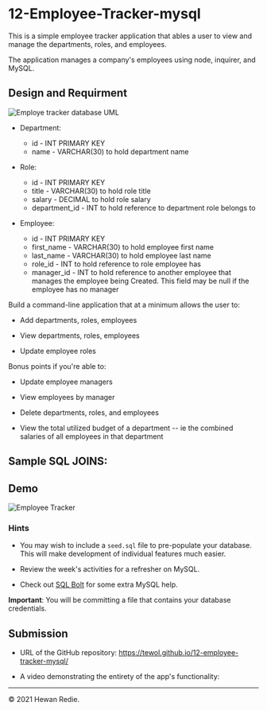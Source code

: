 # 12-Employee-Tracker-mysql

This is a simple employee tracker application that ables a user to view and manage the departments, roles, and employees.

The application manages a company's employees using node, inquirer, and MySQL.

## Design and Requirment

![Employe tracker database UML](Assets/employee-tracker.gif)

* Department:

  * id - INT PRIMARY KEY
  * name - VARCHAR(30) to hold department name

* Role:

  * id - INT PRIMARY KEY
  * title -  VARCHAR(30) to hold role title
  * salary -  DECIMAL to hold role salary
  * department_id -  INT to hold reference to department role belongs to

* Employee:

  * id - INT PRIMARY KEY
  * first_name - VARCHAR(30) to hold employee first name
  * last_name - VARCHAR(30) to hold employee last name
  * role_id - INT to hold reference to role employee has
  * manager_id - INT to hold reference to another employee that manages the employee being Created. This field may be null if the employee has no manager
  
Build a command-line application that at a minimum allows the user to:

  * Add departments, roles, employees

  * View departments, roles, employees

  * Update employee roles

Bonus points if you're able to:

  * Update employee managers

  * View employees by manager

  * Delete departments, roles, and employees

  * View the total utilized budget of a department -- ie the combined salaries of all employees in that department

## Sample SQL JOINS:


## Demo

![Employee Tracker](Assets/employee-tracker.gif)

### Hints

* You may wish to include a `seed.sql` file to pre-populate your database. This will make development of individual features much easier.

* Review the week's activities for a refresher on MySQL.

* Check out [SQL Bolt](https://sqlbolt.com/) for some extra MySQL help.


**Important**: You will be committing a file that contains your database credentials. 


## Submission

* URL of the GitHub repository: https://tewol.github.io/12-employee-tracker-mysql/

* A video demonstrating the entirety of the app's functionality: 

- - -
© 2021 Hewan Redie.
